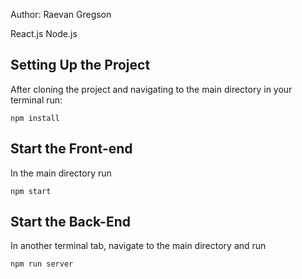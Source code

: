 Author: Raevan Gregson

React.js Node.js

## Setting Up the Project

After cloning the project and navigating to the main directory in your terminal run:

    npm install

## Start the Front-end

In the main directory run 

    npm start
    
## Start the Back-End
In another terminal tab, navigate to the main directory and run 

    npm run server
